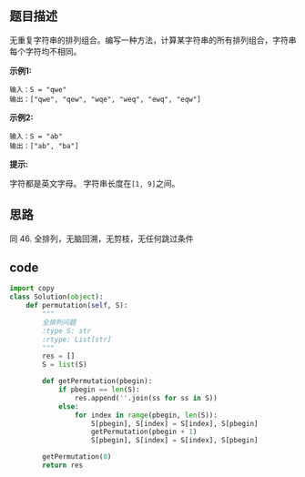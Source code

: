 ## 题目描述

无重复字符串的排列组合。编写一种方法，计算某字符串的所有排列组合，字符串每个字符均不相同。

**示例1:**

    输入：S = "qwe"
    输出：["qwe", "qew", "wqe", "weq", "ewq", "eqw"]
 
**示例2:**

    输入：S = "ab"
    输出：["ab", "ba"]
 
**提示:**

字符都是英文字母。
字符串长度在`[1, 9]`之间。


## 思路

同 46. 全排列，无脑回溯，无剪枝，无任何跳过条件

## code

```python
import copy
class Solution(object):
    def permutation(self, S):
        """
        全排列问题
        :type S: str
        :rtype: List[str]
        """
        res = []
        S = list(S)

        def getPermutation(pbegin):
            if pbegin == len(S):
                res.append(''.join(ss for ss in S))
            else:
                for index in range(pbegin, len(S)):
                    S[pbegin], S[index] = S[index], S[pbegin]
                    getPermutation(pbegin + 1)
                    S[pbegin], S[index] = S[index], S[pbegin]

        getPermutation(0)
        return res
```